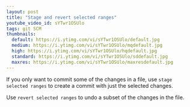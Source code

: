 ```yaml
---
layout: post
title: "Stage and revert selected ranges"
youtube_video_id: sYTwr1OSUlo
tags: git SCM
thumbnails:
  default: https://i.ytimg.com/vi/sYTwr1OSUlo/default.jpg
  medium: https://i.ytimg.com/vi/sYTwr1OSUlo/mqdefault.jpg
  high: https://i.ytimg.com/vi/sYTwr1OSUlo/hqdefault.jpg
  standard: https://i.ytimg.com/vi/sYTwr1OSUlo/sddefault.jpg
  maxres: https://i.ytimg.com/vi/sYTwr1OSUlo/maxresdefault.jpg
---
```


If you only want to commit some of the changes in a file, use `stage selected ranges` to create a commit with just the selected changes.

Use `revert selected ranges` to undo a subset of the changes in the file.
